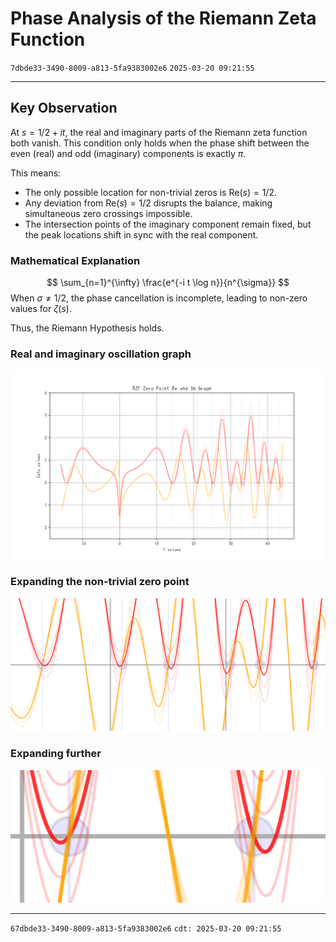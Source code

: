 # Phase Analysis of the Riemann Zeta Function

`7dbde33-3490-8009-a813-5fa9383002e6` `2025-03-20 09:21:55`

---

## Key Observation

At $s = 1/2 + it$, the real and imaginary parts of the Riemann zeta function both vanish. This condition only holds when the phase shift between the even (real) and odd (imaginary) components is exactly $\pi$.

This means:

- The only possible location for non-trivial zeros is $\text{Re}(s) = 1/2$.
- Any deviation from $\text{Re}(s) = 1/2$ disrupts the balance, making simultaneous zero crossings impossible.
- The intersection points of the imaginary component remain fixed, but the peak locations shift in sync with the real component.

### Mathematical Explanation

$$
\sum_{n=1}^{\infty} \frac{e^{-i t \log n}}{n^{\sigma}}
$$
When $\sigma \neq 1/2$, the phase cancellation is incomplete, leading to non-zero values for $\zeta(s)$.

Thus, the Riemann Hypothesis holds.

### Real and imaginary oscillation graph

![Graph](../../experiments/RZF-ZeroPoint-sigma=omega-HD.png)

### Expanding the non-trivial zero point

![Graph](../../experiments/RZF-ZeroPoint-sigma=omega-z2-ex2.png)

### Expanding further

![Graph](../../experiments/RZF-ZeroPoint-sigma=omega-z3-ex2.png)

---

`67dbde33-3490-8009-a813-5fa9383002e6` `cdt: 2025-03-20 09:21:55`
